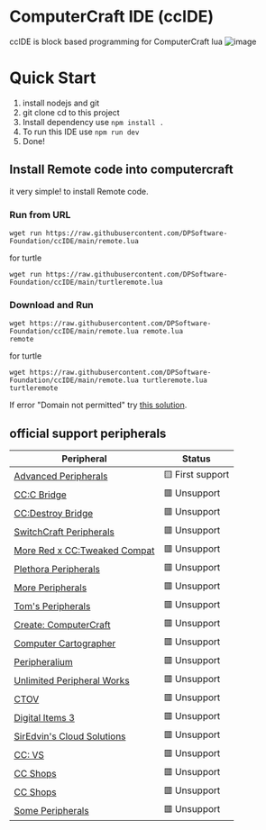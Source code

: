 # ComputerCraft IDE (ccIDE)
ccIDE is block based programming for ComputerCraft lua 
![image](https://github.com/user-attachments/assets/0b0b0784-d2d9-486f-a8ac-c57f047c3b7f)

# Quick Start
1. install nodejs and git
2. git clone cd to this project 
3. Install dependency use `npm install .`
4. To run this IDE use `npm run dev`
5. Done!

## Install Remote code into computercraft
it very simple! to install Remote code.
### Run from URL
```
wget run https://raw.githubusercontent.com/DPSoftware-Foundation/ccIDE/main/remote.lua
```
for turtle
```
wget run https://raw.githubusercontent.com/DPSoftware-Foundation/ccIDE/main/turtleremote.lua
```
### Download and Run
```
wget https://raw.githubusercontent.com/DPSoftware-Foundation/ccIDE/main/remote.lua remote.lua
remote
```
for turtle
```
wget https://raw.githubusercontent.com/DPSoftware-Foundation/ccIDE/main/remote.lua turtleremote.lua
turtleremote
```
If error "Domain not permitted" try [this solution](https://github.com/cc-tweaked/CC-Tweaked/discussions/626#discussioncomment-241924).

## official support peripherals
| Peripheral | Status 
|------------|--------
|[Advanced Peripherals](https://www.curseforge.com/minecraft/mc-mods/advanced-peripherals) | 🟨 First support
|[CC:C Bridge](https://www.curseforge.com/minecraft/mc-mods/cccbridge) | 🟥 Unsupport
|[CC:Destroy Bridge](https://www.curseforge.com/minecraft/mc-mods/ccdbridge) | 🟥 Unsupport
|[SwitchCraft Peripherals](https://www.curseforge.com/minecraft/mc-mods/sc-peripherals) | 🟥 Unsupport
|[More Red x CC:Tweaked Compat](https://www.curseforge.com/minecraft/mc-mods/more-red-x-cc-tweaked-compat) | 🟥 Unsupport
|[Plethora Peripherals](https://www.curseforge.com/minecraft/mc-mods/plethora-peripherals) | 🟥 Unsupport
|[More Peripherals](https://www.curseforge.com/minecraft/mc-mods/more-peripherals) | 🟥 Unsupport
|[Tom's Peripherals](https://www.curseforge.com/minecraft/mc-mods/toms-peripherals) | 🟥 Unsupport
|[Create: ComputerCraft](https://www.curseforge.com/minecraft/texture-packs/create-computercraft) | 🟥 Unsupport
|[Computer Cartographer](https://modrinth.com/mod/computer-cartographer) | 🟥 Unsupport
|[Peripheralium](https://modrinth.com/mod/peripheralium) | 🟥 Unsupport
|[Unlimited Peripheral Works](https://modrinth.com/mod/unlimitedperipheralworks) | 🟥 Unsupport
|[CTOV](https://modrinth.com/datapack/ctov-advanced-peripheral-compat) | 🟥 Unsupport
|[Digital Items 3](https://modrinth.com/mod/digital-items-3) | 🟥 Unsupport
|[SirEdvin's Cloud Solutions](https://modrinth.com/mod/cloud-solutions) | 🟥 Unsupport
|[CC: VS](https://modrinth.com/mod/cc-vs) | 🟥 Unsupport
|[CC Shops](https://modrinth.com/mod/cc-shops) | 🟥 Unsupport
|[CC Shops](https://modrinth.com/mod/cc-shops) | 🟥 Unsupport
|[Some Peripherals](https://modrinth.com/mod/some-peripherals) | 🟥 Unsupport
